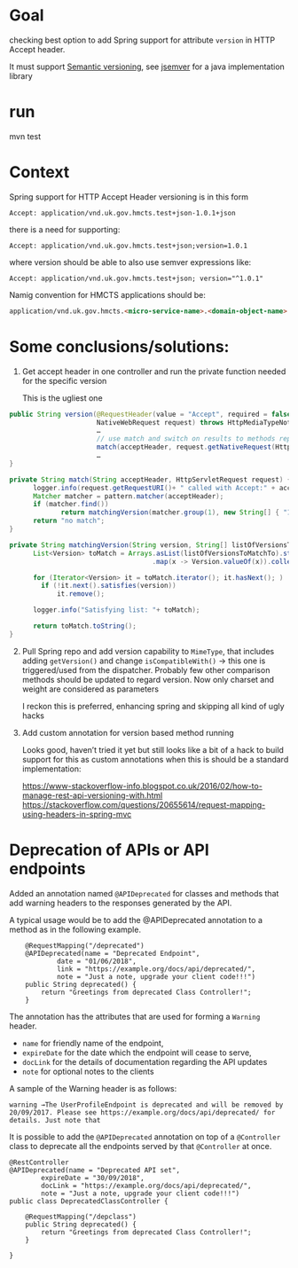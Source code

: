 # Goal
checking best option to add Spring support for attribute ```version``` in HTTP Accept header. 

It must support [Semantic versioning](http://semver.org/), see [jsemver](https://github.com/zafarkhaja/jsemver) for a java implementation library


# run
mvn test

# Context
Spring support for HTTP Accept Header versioning is in this form
```http
Accept: application/vnd.uk.gov.hmcts.test+json-1.0.1+json
```
there is a need for supporting:
```http
Accept: application/vnd.uk.gov.hmcts.test+json;version=1.0.1
```
where version should be able to also use semver expressions like:
```http
Accept: application/vnd.uk.gov.hmcts.test+json; version="^1.0.1"
```
Namig convention for HMCTS applications should be:
```html
application/vnd.uk.gov.hmcts.<micro-service-name>.<domain-object-name>.<...?>
```

# Some conclusions/solutions:

1.	Get accept header in one controller and run the private function needed for the specific version

       This is the ugliest one
```java
public String version(@RequestHeader(value = "Accept", required = false) String acceptHeader,
                      NativeWebRequest request) throws HttpMediaTypeNotAcceptableException {
                      …
                      // use match and switch on results to methods representing needed version
                      match(acceptHeader, request.getNativeRequest(HttpServletRequest.class))   
                      …
}

private String match(String acceptHeader, HttpServletRequest request) {
      logger.info(request.getRequestURI()+ " called with Accept:" + acceptHeader);
      Matcher matcher = pattern.matcher(acceptHeader);
      if (matcher.find())
             return matchingVersion(matcher.group(1), new String[] { "1.0.1", "1.3.1", "1.3.4", "2.5.0" });
      return "no match";
}

private String matchingVersion(String version, String[] listOfVersionsToMatchTo) {
      List<Version> toMatch = Arrays.asList(listOfVersionsToMatchTo).stream()
                                    .map(x -> Version.valueOf(x)).collect(Collectors.toList());

      for (Iterator<Version> it = toMatch.iterator(); it.hasNext(); )
        if (!it.next().satisfies(version))
            it.remove();

      logger.info("Satisfying list: "+ toMatch);

      return toMatch.toString();
}
```

2.	Pull Spring repo and add version capability to ```MimeType```, that includes adding ```getVersion()``` and change ```isCompatibleWith()``` -> this one is triggered/used from the dispatcher. Probably few other comparison methods should be updated to regard version. Now only charset and weight are considered as parameters

       I reckon this is preferred, enhancing spring and skipping all kind of ugly hacks

3.	Add custom annotation for version based method running

       Looks good, haven’t tried it yet but still looks like a bit of a hack to build support for this as custom annotations when this is should be a standard implementation:
       
       https://www-stackoverflow-info.blogspot.co.uk/2016/02/how-to-manage-rest-api-versioning-with.html
       https://stackoverflow.com/questions/20655614/request-mapping-using-headers-in-spring-mvc

# Deprecation of APIs or API endpoints
Added an annotation named `@APIDeprecated` for classes and methods that add warning headers to the responses generated by the API.

A typical usage would be to add the @APIDeprecated annotation to a method as in the following example.

```
    @RequestMapping("/deprecated")
    @APIDeprecated(name = "Deprecated Endpoint",
            date = "01/06/2018",
            link = "https://example.org/docs/api/deprecated/",
            note = "Just a note, upgrade your client code!!!")
    public String deprecated() {
        return "Greetings from deprecated Class Controller!";
    }
```
The annotation has the attributes that are used for forming a `Warning` header. 
- `name` for friendly name of the endpoint, 
- `expireDate` for the date which the endpoint will cease to serve, 
- `docLink` for the details of documentation regarding the API updates
- `note` for optional notes to the clients

A sample of the Warning header is as follows:
```
warning →The UserProfileEndpoint is deprecated and will be removed by 20/09/2017. Please see https://example.org/docs/api/deprecated/ for details. Just note that
``` 

It is possible to add the `@APIDeprecated` annotation on top of a `@Controller` class to deprecate all the endpoints served by that `@Controller` at once.
``` 
@RestController
@APIDeprecated(name = "Deprecated API set",
        expireDate = "30/09/2018",
        docLink = "https://example.org/docs/api/deprecated/",
        note = "Just a note, upgrade your client code!!!")
public class DeprecatedClassController {

    @RequestMapping("/depclass")
    public String deprecated() {
        return "Greetings from deprecated Class Controller!";
    }

}
``` 